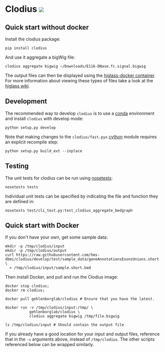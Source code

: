 # Clodius <img src="https://travis-ci.org/hms-dbmi/clodius.svg?branch=develop"/>

## Quick start without docker

Install the clodius package:

```
pip install clodius
```

And use it aggregate a bigWig file:

```
clodius aggregate bigwig ~/Downloads/E116-DNase.fc.signal.bigwig
```

The output files can then be displayed using the [higlass-docker container](https://github.com/hms-dbmi/higlass-docker). For more information about viewing these types of files take a look at the [higlass wiki](https://github.com/hms-dbmi/higlass/wiki#bigwig-files).

## Development


The recommended way to develop `clodius` is to use a [conda](https://conda.io/docs/intro.html) environment and
install `clodius` with develop mode:

```
python setup.py develop
```

Note that making changes to the `clodius/fast.pyx` [cython](http://docs.cython.org/en/latest/src/quickstart/cythonize.html) module requires an
explicit recompile step:

```
python setup.py build_ext --inplace
```

## Testing


The unit tests for clodius can be run using [nosetests](http://nose.readthedocs.io/en/latest/):

    nosetests tests

Individual unit tests can be specified by indicating the file and function
they are defined in:

```
nosetests test/cli_test.py:test_clodius_aggregate_bedgraph
```

## Quick start with Docker

If you don't have your own, get some sample data:
```
mkdir -p /tmp/clodius/input
mkdir -p /tmp/clodius/output
curl https://raw.githubusercontent.com/hms-dbmi/clodius/develop/test/sample_data/geneAnnotationsExonsUnions.short.bed \
  > /tmp/clodius/input/sample.short.bed 
```
Then install Docker, and pull and run the Clodius image:
```
docker stop clodius; 
docker rm clodius;

docker pull gehlenborglab/clodius # Ensure that you have the latest.

docker run -v /tmp/clodius/input:/tmp/ \
           gehlenborglab/clodius \
           clodius aggregate bigwig /tmp/file.bigwig
           
ls /tmp/clodius/input # Should contain the output file
```

If you already have a good location for your input and output files,
reference that in the `-v` arguments above, instead of `/tmp/clodius`.
The other scripts referenced below can be wrapped similarly.
